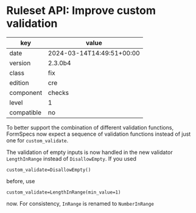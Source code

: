 [//]: # (werk v2)
# Ruleset API: Improve custom validation

key        | value
---------- | ---
date       | 2024-03-14T14:49:51+00:00
version    | 2.3.0b4
class      | fix
edition    | cre
component  | checks
level      | 1
compatible | no

To better support the combination of different validation functions, FormSpecs now expect a sequence of validation functions instead of just one for `custom_validate`.

The validation of empty inputs is now handled in the new validator `LengthInRange` instead of `DisallowEmpty`.
If you used
```
custom_validate=DisallowEmpty()
```
before, use
```
custom_validate=LengthInRange(min_value=1)
```
now.
For consistency, `InRange` is renamed to `NumberInRange`
